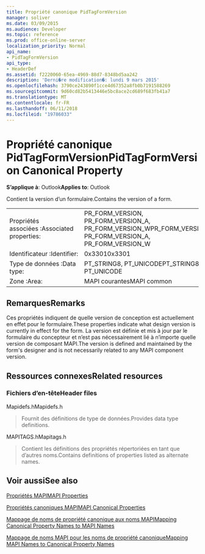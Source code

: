 ```yaml
---
title: Propriété canonique PidTagFormVersion
manager: soliver
ms.date: 03/09/2015
ms.audience: Developer
ms.topic: reference
ms.prod: office-online-server
localization_priority: Normal
api_name:
- PidTagFormVersion
api_type:
- HeaderDef
ms.assetid: f2220060-65ea-4969-88d7-8348bd5aa242
description: 'Derni�re modification�: lundi 9 mars 2015'
ms.openlocfilehash: 3790ce243890f1cce4d67352a8fb0b7191588269
ms.sourcegitcommit: 9d60cd82b5413446e5bc8ace2cd689f683fb41a7
ms.translationtype: MT
ms.contentlocale: fr-FR
ms.lasthandoff: 06/11/2018
ms.locfileid: "19786033"
---
```

# <a name="pidtagformversion-canonical-property"></a><span data-ttu-id="0b8a8-103">Propriété canonique PidTagFormVersion</span><span class="sxs-lookup"><span data-stu-id="0b8a8-103">PidTagFormVersion Canonical Property</span></span>

  
  
<span data-ttu-id="0b8a8-104">**S’applique à**: Outlook</span><span class="sxs-lookup"><span data-stu-id="0b8a8-104">**Applies to**: Outlook</span></span> 
  
<span data-ttu-id="0b8a8-105">Contient la version d’un formulaire.</span><span class="sxs-lookup"><span data-stu-id="0b8a8-105">Contains the version of a form.</span></span> 
  
|||
|:-----|:-----|
|<span data-ttu-id="0b8a8-106">Propriétés associées :</span><span class="sxs-lookup"><span data-stu-id="0b8a8-106">Associated properties:</span></span>  <br/> |<span data-ttu-id="0b8a8-107">PR_FORM_VERSION, PR_FORM_VERSION_A, PR_FORM_VERSION_W</span><span class="sxs-lookup"><span data-stu-id="0b8a8-107">PR_FORM_VERSION, PR_FORM_VERSION_A, PR_FORM_VERSION_W</span></span>  <br/> |
|<span data-ttu-id="0b8a8-108">Identificateur :</span><span class="sxs-lookup"><span data-stu-id="0b8a8-108">Identifier:</span></span>  <br/> |<span data-ttu-id="0b8a8-109">0x3301</span><span class="sxs-lookup"><span data-stu-id="0b8a8-109">0x3301</span></span>  <br/> |
|<span data-ttu-id="0b8a8-110">Type de données :</span><span class="sxs-lookup"><span data-stu-id="0b8a8-110">Data type:</span></span>  <br/> |<span data-ttu-id="0b8a8-111">PT_STRING8, PT_UNICODE</span><span class="sxs-lookup"><span data-stu-id="0b8a8-111">PT_STRING8, PT_UNICODE</span></span>  <br/> |
|<span data-ttu-id="0b8a8-112">Zone :</span><span class="sxs-lookup"><span data-stu-id="0b8a8-112">Area:</span></span>  <br/> |<span data-ttu-id="0b8a8-113">MAPI courantes</span><span class="sxs-lookup"><span data-stu-id="0b8a8-113">MAPI common</span></span>  <br/> |
   
## <a name="remarks"></a><span data-ttu-id="0b8a8-114">Remarques</span><span class="sxs-lookup"><span data-stu-id="0b8a8-114">Remarks</span></span>

<span data-ttu-id="0b8a8-115">Ces propriétés indiquent de quelle version de conception est actuellement en effet pour le formulaire.</span><span class="sxs-lookup"><span data-stu-id="0b8a8-115">These properties indicate what design version is currently in effect for the form.</span></span> <span data-ttu-id="0b8a8-116">La version est définie et mis à jour par le formulaire du concepteur et n’est pas nécessairement lié à n’importe quelle version de composant MAPI.</span><span class="sxs-lookup"><span data-stu-id="0b8a8-116">The version is defined and maintained by the form's designer and is not necessarily related to any MAPI component version.</span></span> 
  
## <a name="related-resources"></a><span data-ttu-id="0b8a8-117">Ressources connexes</span><span class="sxs-lookup"><span data-stu-id="0b8a8-117">Related resources</span></span>

### <a name="header-files"></a><span data-ttu-id="0b8a8-118">Fichiers d’en-tête</span><span class="sxs-lookup"><span data-stu-id="0b8a8-118">Header files</span></span>

<span data-ttu-id="0b8a8-119">Mapidefs.h</span><span class="sxs-lookup"><span data-stu-id="0b8a8-119">Mapidefs.h</span></span>
  
> <span data-ttu-id="0b8a8-120">Fournit des définitions de type de données.</span><span class="sxs-lookup"><span data-stu-id="0b8a8-120">Provides data type definitions.</span></span>
    
<span data-ttu-id="0b8a8-121">MAPITAGS.h</span><span class="sxs-lookup"><span data-stu-id="0b8a8-121">Mapitags.h</span></span>
  
> <span data-ttu-id="0b8a8-122">Contient les définitions des propriétés répertoriées en tant que d’autres noms.</span><span class="sxs-lookup"><span data-stu-id="0b8a8-122">Contains definitions of properties listed as alternate names.</span></span>
    
## <a name="see-also"></a><span data-ttu-id="0b8a8-123">Voir aussi</span><span class="sxs-lookup"><span data-stu-id="0b8a8-123">See also</span></span>



[<span data-ttu-id="0b8a8-124">Propriétés MAPI</span><span class="sxs-lookup"><span data-stu-id="0b8a8-124">MAPI Properties</span></span>](mapi-properties.md)
  
[<span data-ttu-id="0b8a8-125">Propriétés canoniques MAPI</span><span class="sxs-lookup"><span data-stu-id="0b8a8-125">MAPI Canonical Properties</span></span>](mapi-canonical-properties.md)
  
[<span data-ttu-id="0b8a8-126">Mappage de noms de propriété canonique aux noms MAPI</span><span class="sxs-lookup"><span data-stu-id="0b8a8-126">Mapping Canonical Property Names to MAPI Names</span></span>](mapping-canonical-property-names-to-mapi-names.md)
  
[<span data-ttu-id="0b8a8-127">Mappage de noms MAPI pour les noms de propriété canonique</span><span class="sxs-lookup"><span data-stu-id="0b8a8-127">Mapping MAPI Names to Canonical Property Names</span></span>](mapping-mapi-names-to-canonical-property-names.md)

